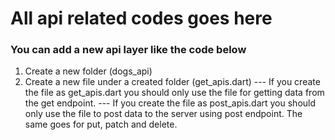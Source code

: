 #  All api related codes goes here 

### You can add a new api layer like the code below 
1. Create a new folder (dogs_api)
2. Create a new file under a created folder (get_apis.dart)
   --- If you create the file as get_apis.dart you should only use the file 
       for getting data from the get endpoint. 
   --- If you create the file as post_apis.dart you should only use the file 
       to post data to the server using post endpoint. The same goes for put, patch and delete.

